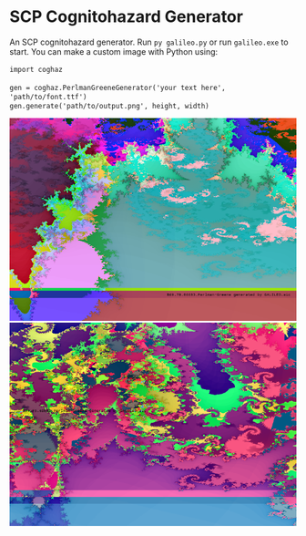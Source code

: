 # SCP Cognitohazard Generator

An SCP cognitohazard generator. Run `py galileo.py` or run `galileo.exe` to start. You can make a custom image with Python using:

```
import coghaz

gen = coghaz.PerlmanGreeneGenerator('your text here', 'path/to/font.ttf')
gen.generate('path/to/output.png', height, width)
```

![example](killagent.png)
![example](killagent2.png)